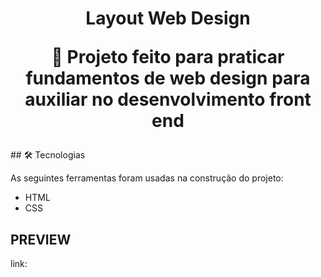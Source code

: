 <h1 align="center">Layout Web Design
<p align="center">🚀 Projeto feito para praticar fundamentos de web design para auxiliar no desenvolvimento front end</p>
</h1>
## 🛠 Tecnologias

As seguintes ferramentas foram usadas na construção do projeto:
- HTML
- CSS

## PREVIEW

link: 
